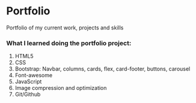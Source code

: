 # Portfolio

Portfolio of my current work, projects and skills

### What I learned doing the portfolio project:

1. HTML5
2. CSS
3. Bootstrap: Navbar, columns, cards, flex, card-footer, buttons, carousel  
4. Font-awesome
5. JavaScript
6. Image compression and optimization 
7. Git/Github

